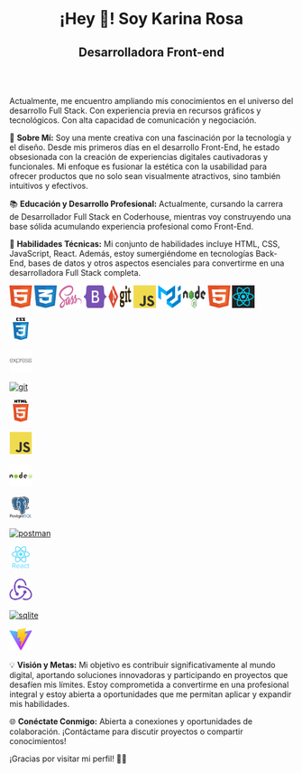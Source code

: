 

<p align="center" width="300">
   <img align="center" width="200"  />
   <h1 align="center">¡Hey 👋! Soy Karina Rosa</h1>
</p>
 
<h2 align="center">Desarrolladora Front-end</h2>
<br>
<br>
 
Actualmente, me encuentro ampliando mis conocimientos en el universo del desarrollo Full Stack. Con experiencia previa en recursos gráficos y tecnológicos. Con alta capacidad de comunicación y negociación.

🚀 **Sobre Mí:**
Soy una mente creativa con una fascinación por la tecnología y el diseño. Desde mis primeros días en el desarrollo Front-End, he estado obsesionada con la creación de experiencias digitales cautivadoras y funcionales. Mi enfoque es fusionar la estética con la usabilidad para ofrecer productos que no solo sean visualmente atractivos, sino también intuitivos y efectivos.

📚 **Educación y Desarrollo Profesional:**
Actualmente, cursando la carrera de Desarrollador Full Stack en Coderhouse, mientras voy construyendo una base sólida acumulando experiencia profesional como Front-End.

🔧 **Habilidades Técnicas:**
Mi conjunto de habilidades incluye HTML, CSS, JavaScript, React. Además, estoy sumergiéndome en tecnologías Back-End, bases de datos y otros aspectos esenciales para convertirme en una desarrolladora Full Stack completa.

<div>
    <img src="https://github.com/karinarosadev/karinarosadev/blob/main/assets/imagenes/html-1.svg" alt="html" width="40" height="40"/> 
    <img src="https://github.com/karinarosadev/karinarosadev/blob/main/assets/imagenes/css-3.svg" alt="html" width="40" height="40"/>
    <img src="https://github.com/karinarosadev/karinarosadev/blob/main/assets/imagenes/sass-1.svg" alt="html" width="40" height="40"/> 
    <img src="https://github.com/karinarosadev/karinarosadev/blob/main/assets/imagenes/bootstrap-5-1.svg" alt="html" width="40" height="40"/>
    <img src="https://github.com/karinarosadev/karinarosadev/blob/main/assets/imagenes/git.svg" alt="html" width="40" height="40"/>
    <img src="https://github.com/karinarosadev/karinarosadev/blob/main/assets/imagenes/logo-javascript.svg" alt="html" width="40" height="40"/>
    <img src="https://github.com/karinarosadev/karinarosadev/blob/main/assets/imagenes/material-ui-1.svg" alt="html" width="40" height="40"/>
    <img src="https://github.com/karinarosadev/karinarosadev/blob/main/assets/imagenes/nodejs-1.svg" alt="html" width="40" height="40"/>
    <img src="https://github.com/karinarosadev/karinarosadev/blob/main/assets/imagenes/html-1.svg" alt="html" width="40" height="40"/>
    <img src="https://github.com/karinarosadev/karinarosadev/blob/main/assets/imagenes/react-1.svg" alt="html" width="40" height="40"/>
   
   <img src="https://raw.githubusercontent.com/devicons/devicon/master/icons/css3/css3-original-wordmark.svg" alt="css3" width="40" height="40"/> </a> <a href="https://expressjs.com" target="_blank" rel="noreferrer">
   
   <img src="https://raw.githubusercontent.com/devicons/devicon/master/icons/express/express-original-wordmark.svg" alt="express" width="40" height="40"/> </a> <a href="https://git-scm.com/" target="_blank" rel="noreferrer"> 
   
   <img src="https://www.vectorlogo.zone/logos/git-scm/git-scm-icon.svg" alt="git" width="40" height="40"/> </a> <a href="https://www.w3.org/html/" target="_blank" rel="noreferrer"> 
   
   <img src="https://raw.githubusercontent.com/devicons/devicon/master/icons/html5/html5-original-wordmark.svg" alt="html5" width="40" height="40"/> </a> <a href="https://developer.mozilla.org/en-US/docs/Web/JavaScript" target="_blank" rel="noreferrer">
   
   <img src="https://raw.githubusercontent.com/devicons/devicon/master/icons/javascript/javascript-original.svg" alt="javascript" width="40" height="40"/> </a> <a href="https://nodejs.org" target="_blank" rel="noreferrer">
   
   <img src="https://raw.githubusercontent.com/devicons/devicon/master/icons/nodejs/nodejs-original-wordmark.svg" alt="nodejs" width="40" height="40"/> </a> <a href="https://www.postgresql.org" target="_blank" rel="noreferrer">
   
   <img src="https://raw.githubusercontent.com/devicons/devicon/master/icons/postgresql/postgresql-original-wordmark.svg" alt="postgresql" width="40" height="40"/> </a> <a href="https://postman.com" target="_blank" rel="noreferrer">
   
   <img src="https://www.vectorlogo.zone/logos/getpostman/getpostman-icon.svg" alt="postman" width="40" height="40"/> </a> <a href="https://reactjs.org/" target="_blank" rel="noreferrer"> 
   
   <img src="https://raw.githubusercontent.com/devicons/devicon/master/icons/react/react-original-wordmark.svg" alt="react" width="40" height="40"/> </a> <a href="https://redux.js.org" target="_blank" rel="noreferrer">
   
   <img src="https://raw.githubusercontent.com/devicons/devicon/master/icons/redux/redux-original.svg" alt="redux" width="40" height="40"/> </a> <a href="https://www.sqlite.org/" target="_blank" rel="noreferrer">
   
   <img src="https://www.vectorlogo.zone/logos/sqlite/sqlite-icon.svg" alt="sqlite" width="40" height="40"/> </a> <a href="https://www.typescriptlang.org/" target="_blank" rel="noreferrer">
   
   <img src="https://github.com/karinarosadev/karinarosadev/blob/main/assets/imagenes/vitejs.svg" alt="vite" width="40" height="40"/> </a> </div>




💡 **Visión y Metas:**
Mi objetivo es contribuir significativamente al mundo digital, aportando soluciones innovadoras y participando en proyectos que desafíen mis límites. Estoy comprometida a convertirme en una profesional integral y estoy abierta a oportunidades que me permitan aplicar y expandir mis habilidades.


🌐 **Conéctate Conmigo:**
Abierta a conexiones y oportunidades de colaboración. ¡Contáctame para discutir proyectos o compartir conocimientos!

¡Gracias por visitar mi perfil! 🌈✨



<!--
**karinarosadev/karinarosadev** is a ✨ _special_ ✨ repository because its `README.md` (this file) appears on your GitHub profile.

Here are some ideas to get you started:

- 🔭 I’m currently working on ...
- 🌱 I’m currently learning ...
- 👯 I’m looking to collaborate on ...
- 🤔 I’m looking for help with ...
- 💬 Ask me about ...
- 📫 How to reach me: ...
- 😄 Pronouns: ...
- ⚡ Fun fact: ...
-->

